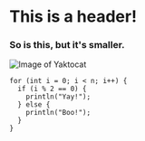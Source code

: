 # This is a header!
### So is this, but it's smaller.

![Image of Yaktocat](https://octodex.github.com/images/yaktocat.png)

```
for (int i = 0; i < n; i++) {
  if (i % 2 == 0) {
    println("Yay!");
  } else {
    println("Boo!");
  }
}
```
